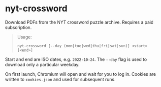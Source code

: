 # nyt-crossword

Download PDFs from the NYT crossword puzzle archive. Requires a paid subscription.

> Usage:
> 
> `nyt-crossword [--day (mon|tue|wed|thu|fri|sat|sun)] <start> [<end>]`

Start and end are ISO dates, e.g. `2022-10-24`. The `--day` flag is used to download only a particular weekday.

On first launch, Chromium will open and wait for you to log in. Cookies are written to `cookies.json` and used for subsequent runs.
